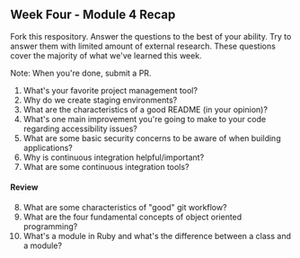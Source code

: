 ## Week Four - Module 4 Recap

Fork this respository. Answer the questions to the best of your ability. Try to answer them with limited amount of external research. These questions cover the majority of what we've learned this week. 

Note: When you're done, submit a PR. 

1. What's your favorite project management tool?
2. Why do we create staging environments?
3. What are the characteristics of a good README (in your opinion)?
4. What's one main improvement you're going to make to your code regarding accessibility issues?
5. What are some basic security concerns to be aware of when building applications?
6. Why is continuous integration helpful/important?
7. What are some continuous integration tools?

#### Review  

8. What are some characteristics of "good" git workflow?
9. What are the four fundamental concepts of object oriented programming?
10. What's a module in Ruby and what's the difference between a class and a module?
